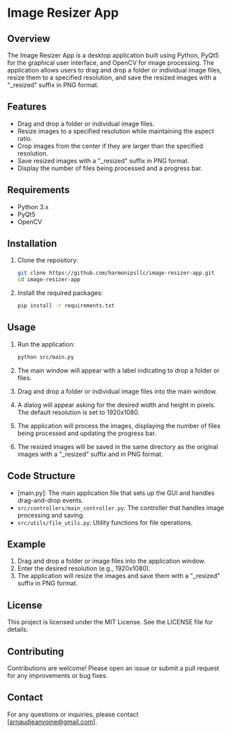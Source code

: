 # Image Resizer App

## Overview

The Image Resizer App is a desktop application built using Python, PyQt5 for the graphical user interface, and OpenCV for image processing. The application allows users to drag and drop a folder or individual image files, resize them to a specified resolution, and save the resized images with a "_resized" suffix in PNG format.

## Features

- Drag and drop a folder or individual image files.
- Resize images to a specified resolution while maintaining the aspect ratio.
- Crop images from the center if they are larger than the specified resolution.
- Save resized images with a "_resized" suffix in PNG format.
- Display the number of files being processed and a progress bar.

## Requirements

- Python 3.x
- PyQt5
- OpenCV

## Installation

1. Clone the repository:
    ```sh
    git clone https://github.com/harmonipsllc/image-resizer-app.git
    cd image-resizer-app
    ```

2. Install the required packages:
    ```sh
    pip install -r requirements.txt
    ```

## Usage

1. Run the application:
    ```sh
    python src/main.py
    ```

2. The main window will appear with a label indicating to drop a folder or files.

3. Drag and drop a folder or individual image files into the main window.

4. A dialog will appear asking for the desired width and height in pixels. The default resolution is set to 1920x1080.

5. The application will process the images, displaying the number of files being processed and updating the progress bar.

6. The resized images will be saved in the same directory as the original images with a "_resized" suffix and in PNG format.

## Code Structure

- [main.py]: The main application file that sets up the GUI and handles drag-and-drop events.
- `src/controllers/main_controller.py`: The controller that handles image processing and saving.
- `src/utils/file_utils.py`: Utility functions for file operations.

## Example

1. Drag and drop a folder or image files into the application window.
2. Enter the desired resolution (e.g., 1920x1080).
3. The application will resize the images and save them with a "_resized" suffix in PNG format.

## License

This project is licensed under the MIT License. See the LICENSE file for details.

## Contributing

Contributions are welcome! Please open an issue or submit a pull request for any improvements or bug fixes.

## Contact

For any questions or inquiries, please contact [arnaudjeanvoine@gmail.com].